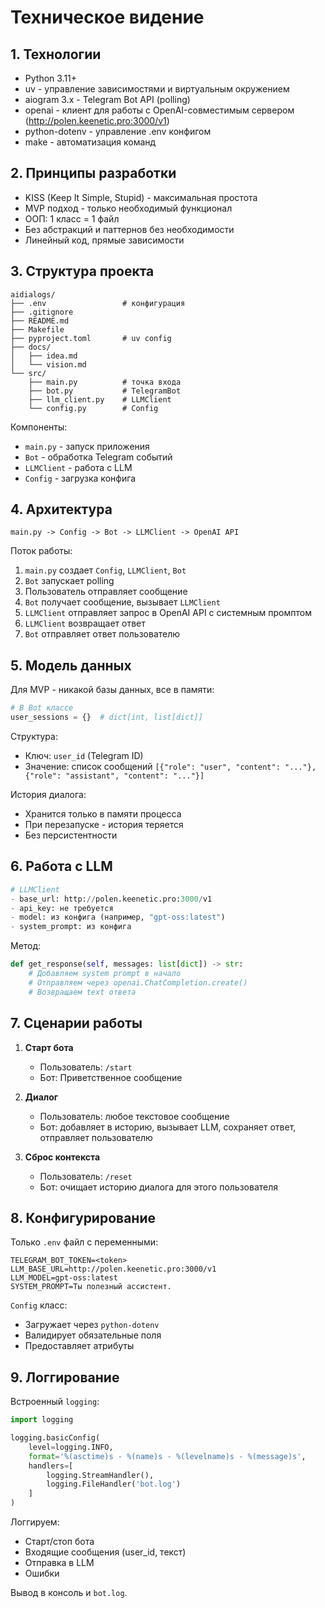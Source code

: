 # Техническое видение

## 1. Технологии

- Python 3.11+
- uv - управление зависимостями и виртуальным окружением
- aiogram 3.x - Telegram Bot API (polling)
- openai - клиент для работы с OpenAI-совместимым сервером (http://polen.keenetic.pro:3000/v1)
- python-dotenv - управление .env конфигом
- make - автоматизация команд

## 2. Принципы разработки

- KISS (Keep It Simple, Stupid) - максимальная простота
- MVP подход - только необходимый функционал
- ООП: 1 класс = 1 файл
- Без абстракций и паттернов без необходимости
- Линейный код, прямые зависимости

## 3. Структура проекта

```
aidialogs/
├── .env                 # конфигурация
├── .gitignore
├── README.md
├── Makefile
├── pyproject.toml       # uv config
├── docs/
│   ├── idea.md
│   └── vision.md
└── src/
    ├── main.py          # точка входа
    ├── bot.py           # TelegramBot
    ├── llm_client.py    # LLMClient
    └── config.py        # Config
```

Компоненты:
- `main.py` - запуск приложения
- `Bot` - обработка Telegram событий
- `LLMClient` - работа с LLM
- `Config` - загрузка конфига

## 4. Архитектура

```
main.py -> Config -> Bot -> LLMClient -> OpenAI API
```

Поток работы:
1. `main.py` создает `Config`, `LLMClient`, `Bot`
2. `Bot` запускает polling
3. Пользователь отправляет сообщение
4. `Bot` получает сообщение, вызывает `LLMClient`
5. `LLMClient` отправляет запрос в OpenAI API с системным промптом
6. `LLMClient` возвращает ответ
7. `Bot` отправляет ответ пользователю

## 5. Модель данных

Для MVP - никакой базы данных, все в памяти:

```python
# В Bot классе
user_sessions = {}  # dict[int, list[dict]]
```

Структура:
- Ключ: `user_id` (Telegram ID)
- Значение: список сообщений `[{"role": "user", "content": "..."}, {"role": "assistant", "content": "..."}]`

История диалога:
- Хранится только в памяти процесса
- При перезапуске - история теряется
- Без персистентности

## 6. Работа с LLM

```python
# LLMClient
- base_url: http://polen.keenetic.pro:3000/v1
- api_key: не требуется
- model: из конфига (например, "gpt-oss:latest")
- system_prompt: из конфига
```

Метод:
```python
def get_response(self, messages: list[dict]) -> str:
    # Добавляем system prompt в начало
    # Отправляем через openai.ChatCompletion.create()
    # Возвращаем text ответа
```

## 7. Сценарии работы

1. **Старт бота**
   - Пользователь: `/start`
   - Бот: Приветственное сообщение

2. **Диалог**
   - Пользователь: любое текстовое сообщение
   - Бот: добавляет в историю, вызывает LLM, сохраняет ответ, отправляет пользователю

3. **Сброс контекста**
   - Пользователь: `/reset`
   - Бот: очищает историю диалога для этого пользователя

## 8. Конфигурирование

Только `.env` файл с переменными:

```env
TELEGRAM_BOT_TOKEN=<token>
LLM_BASE_URL=http://polen.keenetic.pro:3000/v1
LLM_MODEL=gpt-oss:latest
SYSTEM_PROMPT=Ты полезный ассистент.
```

`Config` класс:
- Загружает через `python-dotenv`
- Валидирует обязательные поля
- Предоставляет атрибуты

## 9. Логгирование

Встроенный `logging`:

```python
import logging

logging.basicConfig(
    level=logging.INFO,
    format='%(asctime)s - %(name)s - %(levelname)s - %(message)s',
    handlers=[
        logging.StreamHandler(),
        logging.FileHandler('bot.log')
    ]
)
```

Логгируем:
- Старт/стоп бота
- Входящие сообщения (user_id, текст)
- Отправка в LLM
- Ошибки

Вывод в консоль и `bot.log`.

